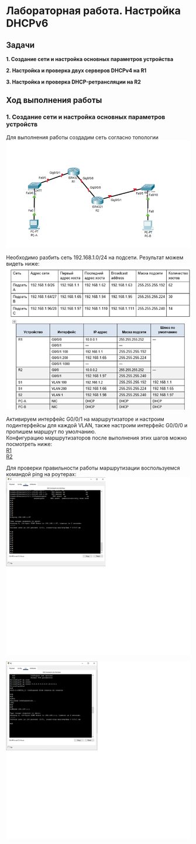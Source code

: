 # Лабораторная работа. Настройка DHCPv6
## Задачи
**1. Создание сети и настройка основных параметров устройства** 

**2. Настройка и проверка двух серверов DHCPv4 на R1**

**3. Настройка и проверка DHCP-ретрансляции на R2**

## Ход выполнения работы    
### 1. Создание сети и настройка основных параметров устройств    
Для выполнения работы создадим сеть согласно топологии    
![](pic/network.png)    

Необходимо разбить сеть 192.168.1.0/24 на подсети. Результат можем видеть ниже:   
![](pic/address_table.png)      

Активируем интерфейс G0/0/1 на маршрутизаторе и настроим подинтерфейсы для каждой VLAN, также настроим интерфейс G0/0/0 и пропишем маршрут по умолчанию.  
Конфигурацию маршрутизаторов после выполнения этих шагов можно посмотреть ниже:     
[R1](config/config_R1)      
[R2](config/config_R2)    

Для проверки правильности работы маршрутизации воспользуемся командой ping на роутерах:   
![](pic/ping_R1.png)    


![](pic/ping_R2.png)    




